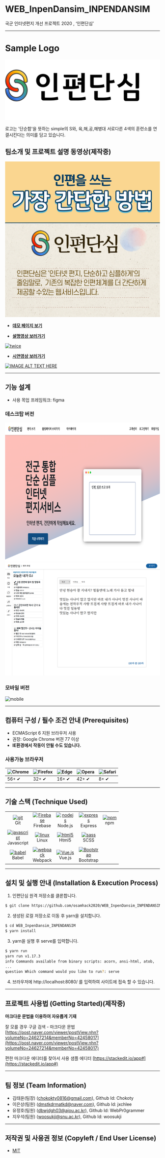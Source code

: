 # WEB_InpenDansim_INPENDANSIM
국군 인터넷편지 개선 프로젝트 2020 , ‘인편단심’
 
 -----

# Sample Logo
![Logo](img/logo.png)

로고는 '단순함'을 뜻하는 simple의 S와, 육,해,공,해병대 서로다른 4색의 훈련소를 연결시킨다는 의미를 담고 있습니다.

## 팀소개 및 프로젝트 설명 동영상(제작중)
![poster](img/poster.png)
* __[데모 페이지 보기](https://osamhack2020.github.io/WEB_InpenDansim_INPENDANSIM/)__

* __[설명영상 보러가기]()__

[![twice](https://img.youtube.com/vi/nVCubhQ454c/0.jpg)](https://youtu.be/fRmO3CGaeWQ)

* __[시연영상 보러가기](https://www.youtube.com/watch?v=Li7epsTU2LI)__

[![IMAGE ALT TEXT HERE](https://img.youtube.com/vi/Li7epsTU2LI/0.jpg)](https://www.youtube.com/watch?v=Li7epsTU2LI)

 -----

## 기능 설계
 
 - 사용 목업 프레임워크: figma

 ### 데스크탑 버전
 <img src="/img/desktop1.png" height="450px" title="desktop1" alt="desktop"></img>
 ![desktop2](img/desktop2.png)
 
### 모바일 버전
 ![mobile](img/mobile.gif)

 -----
 
## 컴퓨터 구성 / 필수 조건 안내 (Prerequisites)
* ECMAScript 6 지원 브라우저 사용
* 권장: Google Chrome 버젼 77 이상
* __IE환경에서 작동이 안될 수도 있습니다.__
### 사용가능 브라우저
![Chrome](https://raw.githubusercontent.com/alrra/browser-logos/master/src/chrome/chrome_48x48.png) | ![Firefox](https://raw.githubusercontent.com/alrra/browser-logos/master/src/firefox/firefox_48x48.png) | ![Edge](https://raw.githubusercontent.com/alrra/browser-logos/master/src/edge/edge_48x48.png) | ![Opera](https://raw.githubusercontent.com/alrra/browser-logos/master/src/opera/opera_48x48.png) | ![Safari](https://raw.githubusercontent.com/alrra/browser-logos/master/src/safari/safari_48x48.png)
--- | --- | --- | --- | --- |
 56+ ✔ | 32+ ✔ | 16+ ✔ | 42+ ✔ | 8+ ✔ |
 
 -----

## 기술 스택 (Technique Used)
<table><tbody>
 <tr>
  <td>
   <div align="center"><a href="https://git-scm.com/" target="_blank"> <img src="https://www.vectorlogo.zone/logos/git-scm/git-scm-icon.svg" alt="git" width="40" height="40"/> </a><br>Git</div>
  </td>
  <td>
   <div align="center"><a href="https://firebase.google.com/" target="_blank"> <img src="https://www.vectorlogo.zone/logos/firebase/firebase-ar21.svg" alt="Firebase"  height="40"/> </a><br>Firebase</div>
  </td>
  
   <td width="60">
   <div align="center"><a href="https://nodejs.org" target="_blank"> <img src="https://devicons.github.io/devicon/devicon.git/icons/nodejs/nodejs-original-wordmark.svg" alt="nodejs" width="80" height="40"/> </a><br>Node.js</div>
  </td>
  <td width="60">
   <div align="center"><a href="https://expressjs.com" target="_blank"> <img src="https://devicons.github.io/devicon/devicon.git/icons/express/express-original-wordmark.svg" alt="express" width="60" height="40"/> </a><br>Express</div>
  </td>
  <td>
   <div align="center"><a href="https://www.npmjs.com/" target="_blank"> <img src="https://www.vectorlogo.zone/logos/npmjs/npmjs-ar21.svg" alt="npm" width="60" height="40"/> </a><br>npm</div>
  </td>
 </tr>
 <tr>
  <td width="60">
   <div align="center"><a href="https://developer.mozilla.org/en-US/docs/Web/JavaScript" target="_blank"> <img src="https://devicons.github.io/devicon/devicon.git/icons/javascript/javascript-original.svg" alt="javascript" width="40" height="40"/> </a><br>Javascript</div>
  </td>
  <td width="60">
   <div align="center"><a href="https://www.linux.org/" target="_blank"> <img src="https://devicons.github.io/devicon/devicon.git/icons/linux/linux-original.svg" alt="linux" width="40" height="40"/> </a><br>Linux</div>
  </td>
  <td>
   <div align="center"><a href="https://www.w3.org/html/" target="_blank"> <img src="https://devicons.github.io/devicon/devicon.git/icons/html5/html5-original-wordmark.svg" alt="html5" width="40" height="40"/> </a><br>Html5</div>
  </td>
  <td>
   <div align="center"><a href="https://sass-lang.com" target="_blank"> <img src="https://devicons.github.io/devicon/devicon.git/icons/sass/sass-original.svg" alt="sass" width="40" height="40"/> </a><br>SCSS</div>
  </td>

 </tr>
     <td>
   <div align="center"><a href="https://babeljs.io/" target="_blank"> <img src="https://www.vectorlogo.zone/logos/babeljs/babeljs-icon.svg" alt="babel" width="40" height="40"/> </a><br>Babel</div>
  </td>
  <td>
   <div align="center"><a href="https://webpack.js.org" target="_blank"> <img src="https://devicons.github.io/devicon/devicon.git/icons/webpack/webpack-original.svg" alt="webpack" width="40" height="40"/> </a><br>Webpack</div>
  </td>
  
  <td>
   <div align="center"><a href="https://vuejs.org/" target="_blank"> <img src="https://www.vectorlogo.zone/logos/vuejs/vuejs-icon.svg" alt="Vue.js" width="40" height="40"/> </a><br>Vue.js</div>
  </td>
  <td>
   <div align="center"><a href="http://bootstrapk.com/" target="_blank"> <img src="https://www.vectorlogo.zone/logos/getbootstrap/getbootstrap-icon.svg" alt="Bootstrap" width="40" height="40"/> </a><br>Bootstrap</div>
  </td>
 </tbody></table>
 
 -----

## 설치 및 실행 안내 (Installation & Execution Process)
1. 인편단심 원격 저장소를 클론합니다.
```bash
$ git clone https://github.com/osamhack2020/WEB_InpenDansim_INPENDANSIM.git
```
2. 생성된 로컬 저장소로 이동 후 yarn을 설치합니다.
```bash
$ cd WEB_InpenDansim_INPENDANSIM
$ yarn install
```
3. yarn을 실행 후 serve를 입력합니다.
```bash
$ yarn run
yarn run v1.17.3
info Commands available from binary scripts: acorn, ansi-html, atob,
...
question Which command would you like to run?: serve
```
4. 브라우저에 http://localhost:8080/ 를 입력하여 사이트에 접속 할 수 있습니다.

 -----

## 프로젝트 사용법 (Getting Started)(제작중)
**마크다운 문법을 이용하여 자유롭게 기재**
 
잘 모를 경우
구글 검색 - 마크다운 문법
[https://post.naver.com/viewer/postView.nhn?volumeNo=24627214&memberNo=42458017](https://post.naver.com/viewer/postView.nhn?volumeNo=24627214&memberNo=42458017)
 
 편한 마크다운 에디터를 찾아서 사용
 샘플 에디터 [https://stackedit.io/app#](https://stackedit.io/app#)

 -----

## 팀 정보 (Team Information)
- 김태윤(팀장) (chokokty0816@gmail.com), Github Id: Chokoty
- 이은상(팀원) (dmstkdrmatkd@naver.com), Github Id: jxchlee
- 유정호(팀원) (dbwjdgh03@ajou.ac.kr),   Github Id: WebPr0grammer
- 지우석(팀원) (woosukji@snu.ac.kr),     Github Id: woosukji

 -----

## 저작권 및 사용권 정보 (Copyleft / End User License)
 * [MIT](https://github.com/osam2020-WEB/Sample-ProjectName-TeamName/blob/master/license.md)
 

